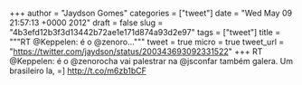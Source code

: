 
+++
author = "Jaydson Gomes"
categories = ["tweet"]
date = "Wed May 09 21:57:13 +0000 2012"
draft = false
slug = "4b3efd12b3f3d13442b72ae1e171d874a93d2e97"
tags = ["tweet"]
title = """RT @Keppelen: é o @zenoro..."""
tweet = true
micro = true
tweet_url = "https://twitter.com/jaydson/status/200343693092331522"
+++
RT @Keppelen: é o @zenorocha vai palestrar na @jsconfar também galera. Um brasileiro la, =] http://t.co/m6zb1bCF
